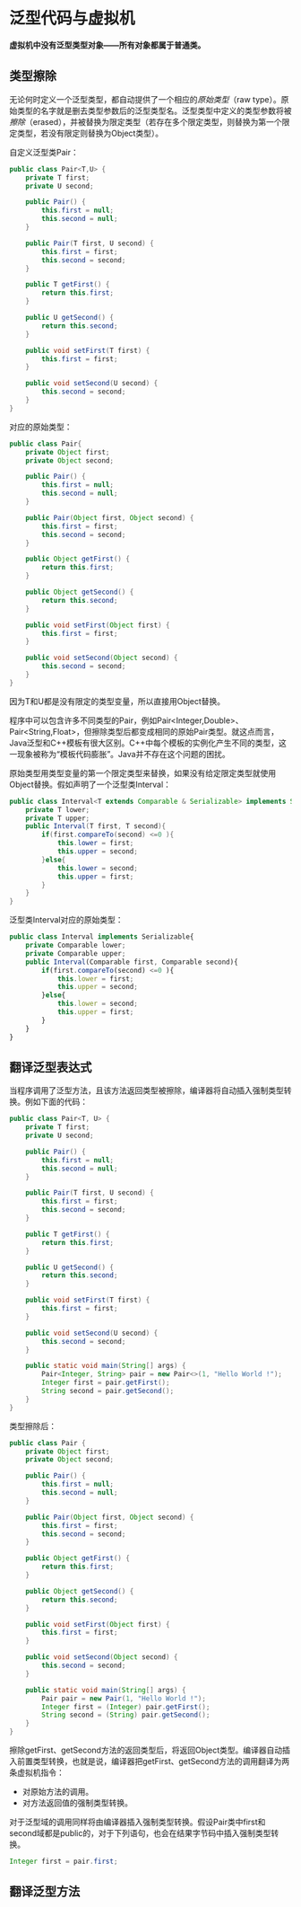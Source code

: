 # 泛型代码与虚拟机

**虚拟机中没有泛型类型对象——所有对象都属于普通类。**

## 类型擦除

无论何时定义一个泛型类型，都自动提供了一个相应的*原始类型*（raw type）。原始类型的名字就是删去类型参数后的泛型类型名。泛型类型中定义的类型参数将被*擦除*（erased），并被替换为限定类型（若存在多个限定类型，则替换为第一个限定类型，若没有限定则替换为Object类型）。

自定义泛型类Pair：

```Java
public class Pair<T,U> {
    private T first;
    private U second;

    public Pair() {
        this.first = null;
        this.second = null;
    }

    public Pair(T first, U second) {
        this.first = first;
        this.second = second;
    }

    public T getFirst() {
        return this.first;
    }

    public U getSecond() {
        return this.second;
    }

    public void setFirst(T first) {
        this.first = first;
    }

    public void setSecond(U second) {
        this.second = second;
    }
}
```

对应的原始类型：

```java
public class Pair{
    private Object first;
    private Object second;

    public Pair() {
        this.first = null;
        this.second = null;
    }

    public Pair(Object first, Object second) {
        this.first = first;
        this.second = second;
    }

    public Object getFirst() {
        return this.first;
    }

    public Object getSecond() {
        return this.second;
    }

    public void setFirst(Object first) {
        this.first = first;
    }

    public void setSecond(Object second) {
        this.second = second;
    }
}
```

因为T和U都是没有限定的类型变量，所以直接用Object替换。

程序中可以包含许多不同类型的Pair，例如Pair<Integer,Double>、Pair<String,Float>，但擦除类型后都变成相同的原始Pair类型。就这点而言，Java泛型和C++模板有很大区别。C++中每个模板的实例化产生不同的类型，这一现象被称为“模板代码膨胀”。Java并不存在这个问题的困扰。

原始类型用类型变量的第一个限定类型来替换，如果没有给定限定类型就使用Object替换。假如声明了一个泛型类Interval：

```java
public class Interval<T extends Comparable & Serializable> implements Serializable{
    private T lower;
    private T upper;
    public Interval(T first, T second){
        if(first.compareTo(second) <=0 ){
            this.lower = first;
            this.upper = second;
        }else{
            this.lower = second;
            this.upper = first;
        }
    }
}
```

泛型类Interval对应的原始类型：

```javascript
public class Interval implements Serializable{
    private Comparable lower;
    private Comparable upper;
    public Interval(Comparable first, Comparable second){
        if(first.compareTo(second) <=0 ){
            this.lower = first;
            this.upper = second;
        }else{
            this.lower = second;
            this.upper = first;
        }
    }
}
```

## 翻译泛型表达式

当程序调用了泛型方法，且该方法返回类型被擦除，编译器将自动插入强制类型转换。例如下面的代码：

```java
public class Pair<T, U> {
    private T first;
    private U second;

    public Pair() {
        this.first = null;
        this.second = null;
    }

    public Pair(T first, U second) {
        this.first = first;
        this.second = second;
    }

    public T getFirst() {
        return this.first;
    }

    public U getSecond() {
        return this.second;
    }

    public void setFirst(T first) {
        this.first = first;
    }

    public void setSecond(U second) {
        this.second = second;
    }

    public static void main(String[] args) {
        Pair<Integer, String> pair = new Pair<>(1, "Hello World !");
        Integer first = pair.getFirst();
        String second = pair.getSecond();
    }
} 
```

类型擦除后：

```java
public class Pair {
    private Object first;
    private Object second;

    public Pair() {
        this.first = null;
        this.second = null;
    }

    public Pair(Object first, Object second) {
        this.first = first;
        this.second = second;
    }

    public Object getFirst() {
        return this.first;
    }

    public Object getSecond() {
        return this.second;
    }

    public void setFirst(Object first) {
        this.first = first;
    }

    public void setSecond(Object second) {
        this.second = second;
    }

    public static void main(String[] args) {
        Pair pair = new Pair(1, "Hello World !");
        Integer first = (Integer) pair.getFirst();
        String second = (String) pair.getSecond();
    }
}
```

擦除getFirst、getSecond方法的返回类型后，将返回Object类型。编译器自动插入前置类型转换，也就是说，编译器把getFirst、getSecond方法的调用翻译为两条虚拟机指令：

+ 对原始方法的调用。
+ 对方法返回值的强制类型转换。

对于泛型域的调用同样将由编译器插入强制类型转换。假设Pair类中first和second域都是public的，对于下列语句，也会在结果字节码中插入强制类型转换。

```java
Integer first = pair.first;
```

## 翻译泛型方法

